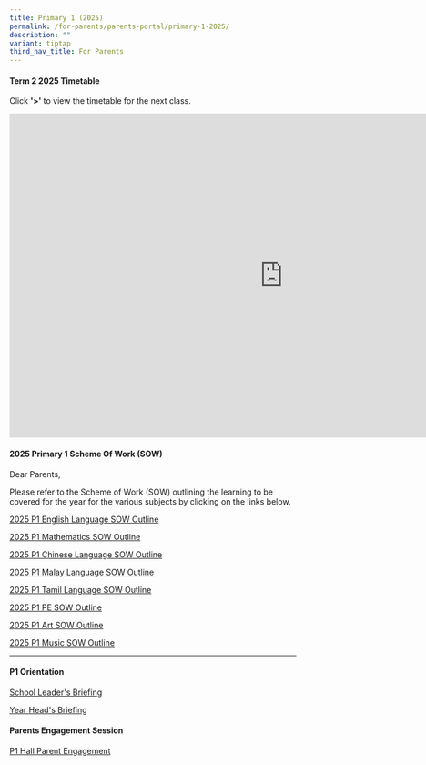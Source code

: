 ```yaml
---
title: Primary 1 (2025)
permalink: /for-parents/parents-portal/primary-1-2025/
description: ""
variant: tiptap
third_nav_title: For Parents
---
```

<h4><strong>Term 2 2025 Timetable</strong></h4>
<p>Click <strong>'&gt;'</strong> to view the timetable for the next class.</p>
<div class="iframe-wrapper">
<iframe height="569" width="960" allowfullscreen="true" frameborder="0" src="https://docs.google.com/presentation/d/e/2PACX-1vSd8dpyytQgh3TeRvIvXxoIZ7SWblcQE8XX-At4cE0x8urQ9M4sltx5i_i51M0v1byBY-0CXEJIxovV/embed?start=false&amp;loop=false&amp;delayms=60000"></iframe>
</div>
<h4><strong>2025 Primary 1 Scheme Of Work (SOW)</strong></h4>
<p>Dear Parents,</p>
<p>Please refer to the Scheme of Work (SOW) outlining the learning to be
covered for the year for the various subjects by clicking on the links
below.</p>
<p><a href="/files/2025 P1 SOW/P1_EL_2025_SOW_Outline.pdf" rel="noopener noreferrer nofollow" target="_blank">2025 P1 English Language SOW Outline</a>
</p>
<p><a href="/files/2025 P1 SOW/P1_Math_SOW_Outline_2025.pdf" rel="noopener noreferrer nofollow" target="_blank">2025 P1 Mathematics SOW Outline</a>
</p>
<p><a href="/files/2025 P1 SOW/SOW_Outline_2025_P1_CL_MT.pdf" rel="noopener noreferrer nofollow" target="_blank">2025 P1 Chinese Language SOW Outline</a>
</p>
<p><a href="/files/2025 P1 SOW/SOW_Outline_2025_P1_ML.pdf" rel="noopener noreferrer nofollow" target="_blank">2025 P1 Malay Language SOW Outline</a>
</p>
<p><a href="/files/2025 P1 SOW/SOW_Outline_template_2025_P1.pdf" rel="noopener noreferrer nofollow" target="_blank">2025 P1 Tamil Language SOW Outline</a>
</p>
<p><a href="/files/2025 P1 SOW/PE_SOW_Outline_2025_P1.pdf" rel="noopener noreferrer nofollow" target="_blank">2025 P1 PE SOW Outline</a>
</p>
<p><a href="/files/2025 P1 SOW/P1_Art_SOW_Outline_2025.pdf" rel="noopener noreferrer nofollow" target="_blank">2025 P1 Art SOW Outline</a>
</p>
<p><a href="/files/2025 P1 SOW/P1_Music_SOW_Outline_2025.pdf" rel="noopener noreferrer nofollow" target="_blank">2025 P1 Music SOW Outline</a>
</p>
<hr>
<h4><strong>P1 Orientation</strong></h4>
<p><a href="/files/Parents Engagement Sessions/SL_Briefing_Pri_1_Orientation_2025.pdf" rel="noopener noreferrer nofollow" target="_blank">School Leader's Briefing</a>
</p>
<p><a href="/files/Parents Engagement Sessions/YH_Primary_1_Orientation_Parent_Engagement_Deck.pdf" rel="noopener noreferrer nofollow" target="_blank">Year Head's Briefing</a>
</p>
<p></p>
<h4><strong>Parents Engagement Session</strong></h4>
<p><a href="/files/Parents Engagement Sessions/P1_Hall_Parent_Engagement.pdf" rel="noopener noreferrer nofollow" target="_blank">P1 Hall Parent Engagement</a>
</p>
<p></p>